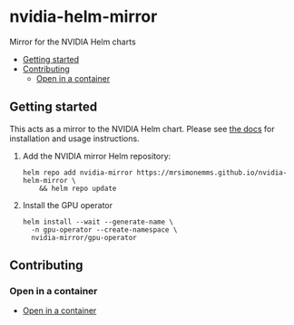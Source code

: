 # nvidia-helm-mirror

Mirror for the NVIDIA Helm charts

<!-- toc -->

* [Getting started](#getting-started)
* [Contributing](#contributing)
  * [Open in a container](#open-in-a-container)

<!-- Regenerate with "pre-commit run -a markdown-toc" -->

<!-- tocstop -->

## Getting started

This acts as a mirror to the NVIDIA Helm chart. Please see
[the docs](https://docs.nvidia.com/datacenter/cloud-native/gpu-operator/latest/getting-started.html)
for installation and usage instructions.

1. Add the NVIDIA mirror Helm repository:

   ```shell
   helm repo add nvidia-mirror https://mrsimonemms.github.io/nvidia-helm-mirror \
       && helm repo update
   ```

1. Install the GPU operator

   ```shell
   helm install --wait --generate-name \
     -n gpu-operator --create-namespace \
     nvidia-mirror/gpu-operator
   ```

## Contributing

### Open in a container

* [Open in a container](https://code.visualstudio.com/docs/devcontainers/containers)
